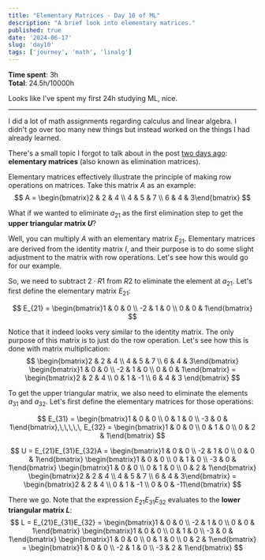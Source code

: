 ```yaml
---
title: "Elementary Matrices - Day 10 of ML"
description: "A brief look into elementary matrices."
published: true
date: '2024-06-17'
slug: 'day10'
tags: ['journey', 'math', 'linalg']
---
```

<script>
    import Image from '$lib/components/Image.svelte';
</script>

**Time spent**: 3h<br /> **Total**: 24.5h/10000h

Looks like I've spent my first 24h studying ML, nice.

___

I did a lot of math assignments regarding calculus and linear algebra. I didn't go over too many new things but instead worked on the things I had already learned.

There's a small topic I forgot to talk about in the post [two days ago](https://vlimki.dev/writing/day8): **elementary matrices** (also known as elimination matrices).

Elementary matrices effectively illustrate the principle of making row operations on matrices. Take this matrix $A$ as an example:
$$
A = \begin{bmatrix}2 & 2 & 4 \\ 4 & 5 & 7 \\ 6 & 4 & 3\end{bmatrix}
$$

What if we wanted to eliminate $a_{21}$ as the first elimination step to get the **upper triangular matrix $U$**?

Well, you can multiply $A$ with an elementary matrix $E_{21}$. Elementary matrices are derived from the identity matrix $I$, and their purpose is to do some slight adjustment to the matrix with row operations. Let's see how this would go for our example.

So, we need to subtract $2 \cdot R1$ from $R2$ to eliminate the element at $a_{21}$. Let's first define the elementary matrix $E_{21}$:

$$
E_{21} = \begin{bmatrix}1 & 0 & 0 \\ -2 & 1 & 0 \\ 0 & 0 & 1\end{bmatrix}
$$

Notice that it indeed looks very similar to the identity matrix. The only purpose of this matrix is to just do the row operation. Let's see how this is done with matrix multiplication:
$$
\begin{bmatrix}2 & 2 & 4 \\ 4 & 5 & 7 \\ 6 & 4 & 3\end{bmatrix} \begin{bmatrix}1 & 0 & 0 \\ -2 & 1 & 0 \\ 0 & 0 & 1\end{bmatrix} = \begin{bmatrix}2 & 2 & 4 \\ 0 & 1 & -1 \\ 6 & 4 & 3 \end{bmatrix}
$$

To get the upper triangular matrix, we also need to eliminate the elements $a_{31}$ and $a_{32}$. Let's first define the elementary matrices for those operations:

$$
E_{31} = \begin{bmatrix}1 & 0 & 0 \\ 0 & 1 & 0 \\ -3 & 0 & 1\end{bmatrix},\,\,\,\,\, E_{32} = \begin{bmatrix}1 & 0 & 0 \\ 0 & 1 & 0 \\ 0 & 2 & 1\end{bmatrix}
$$

$$
U = E_{21}E_{31}E_{32}A = \begin{bmatrix}1 & 0 & 0 \\ -2 & 1 & 0 \\ 0 & 0 & 1\end{bmatrix} \begin{bmatrix}1 & 0 & 0 \\ 0 & 1 & 0 \\ -3 & 0 & 1\end{bmatrix} \begin{bmatrix}1 & 0 & 0 \\ 0 & 1 & 0 \\ 0 & 2 & 1\end{bmatrix} \begin{bmatrix}2 & 2 & 4 \\ 4 & 5 & 7 \\ 6 & 4 & 3\end{bmatrix} = \begin{bmatrix}2 & 2 & 4 \\ 0 & 1 & -1 \\ 0 & 0 & -11\end{bmatrix}
$$

There we go. Note that the expression $E_{21}E_{31}E_{32}$ evaluates to the **lower triangular matrix $L$**:
$$
L = E_{21}E_{31}E_{32} = \begin{bmatrix}1 & 0 & 0 \\ -2 & 1 & 0 \\ 0 & 0 & 1\end{bmatrix} \begin{bmatrix}1 & 0 & 0 \\ 0 & 1 & 0 \\ -3 & 0 & 1\end{bmatrix} \begin{bmatrix}1 & 0 & 0 \\ 0 & 1 & 0 \\ 0 & 2 & 1\end{bmatrix} = \begin{bmatrix}1 & 0 & 0 \\ -2 & 1 & 0 \\ -3 & 2 & 1\end{bmatrix}
$$
